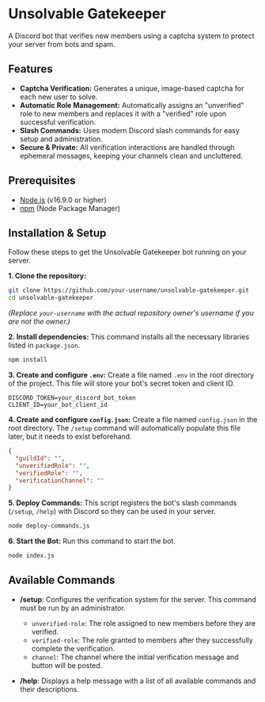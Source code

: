 # Unsolvable Gatekeeper

A Discord bot that verifies new members using a captcha system to protect your server from bots and spam.

## Features

- **Captcha Verification:** Generates a unique, image-based captcha for each new user to solve.
- **Automatic Role Management:** Automatically assigns an "unverified" role to new members and replaces it with a "verified" role upon successful verification.
- **Slash Commands:** Uses modern Discord slash commands for easy setup and administration.
- **Secure & Private:** All verification interactions are handled through ephemeral messages, keeping your channels clean and uncluttered.

## Prerequisites

- [Node.js](https://nodejs.org/) (v16.9.0 or higher)
- [npm](https://www.npmjs.com/) (Node Package Manager)

## Installation & Setup

Follow these steps to get the Unsolvable Gatekeeper bot running on your server.

**1. Clone the repository:**

```bash
git clone https://github.com/your-username/unsolvable-gatekeeper.git
cd unsolvable-gatekeeper
```

_(Replace `your-username` with the actual repository owner's username if you are not the owner.)_

**2. Install dependencies:**
This command installs all the necessary libraries listed in `package.json`.

```bash
npm install
```

**3. Create and configure `.env`:**
Create a file named `.env` in the root directory of the project. This file will store your bot's secret token and client ID.

```env
DISCORD_TOKEN=your_discord_bot_token
CLIENT_ID=your_bot_client_id
```

**4. Create and configure `config.json`:**
Create a file named `config.json` in the root directory. The `/setup` command will automatically populate this file later, but it needs to exist beforehand.

```json
{
  "guildId": "",
  "unverifiedRole": "",
  "verifiedRole": "",
  "verificationChannel": ""
}
```

**5. Deploy Commands:**
This script registers the bot's slash commands (`/setup`, `/help`) with Discord so they can be used in your server.

```bash
node deploy-commands.js
```

**6. Start the Bot:**
Run this command to start the bot.

```bash
node index.js
```

## Available Commands

- **/setup**: Configures the verification system for the server. This command must be run by an administrator.

  - `unverified-role`: The role assigned to new members before they are verified.
  - `verified-role`: The role granted to members after they successfully complete the verification.
  - `channel`: The channel where the initial verification message and button will be posted.

- **/help**: Displays a help message with a list of all available commands and their descriptions.
